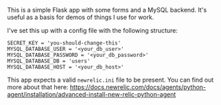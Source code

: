 This is a simple Flask app with some forms and a MySQL backend. It's useful as a basis for demos of things I use for work.

I've set this up with a config file with the following structure:
```
SECRET_KEY = 'you-should-change-this'
MYSQL_DATABASE_USER = '<your_db_user>'
MYSQL_DATABASE_PASSWORD = '<your_db_password>' 
MYSQL_DATABASE_DB = 'users'
MYSQL_DATABASE_HOST = '<your_db_host>'
```
This app expects a valid `newrelic.ini` file to be present. You can find out more about that here: https://docs.newrelic.com/docs/agents/python-agent/installation/advanced-install-new-relic-python-agent
